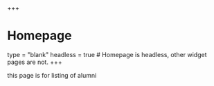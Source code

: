 +++
# Homepage
type = "blank"
headless = true  # Homepage is headless, other widget pages are not.
+++

this page is for listing of alumni
